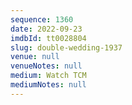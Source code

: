 ```yaml
---
sequence: 1360
date: 2022-09-23
imdbId: tt0028804
slug: double-wedding-1937
venue: null
venueNotes: null
medium: Watch TCM
mediumNotes: null
---
```

